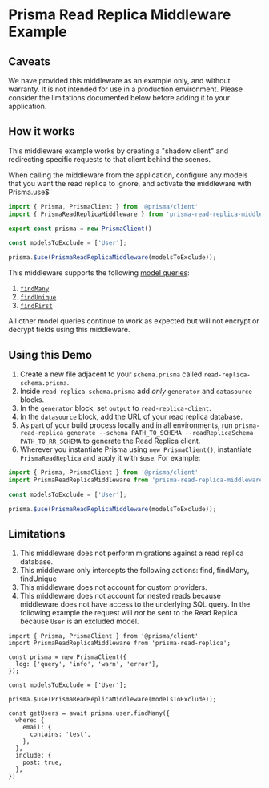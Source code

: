 # Prisma Read Replica Middleware Example

## Caveats

We have provided this middleware as an example only, and without warranty. It is not intended for use in a production environment. Please consider the limitations documented below before adding it to your application.

## How it works

This middleware example works by creating a "shadow client" and redirecting specific requests to that client behind the scenes.

When calling the middleware from the application, configure any models that you want the read replica to ignore, and activate the middleware with Prisma.use$

```ts
import { Prisma, PrismaClient } from '@prisma/client'
import { PrismaReadReplicaMiddleware } from 'prisma-read-replica-middleware';

export const prisma = new PrismaClient()

const modelsToExclude = ['User'];

prisma.$use(PrismaReadReplicaMiddleware(modelsToExclude));
```

This middleware supports the following [model queries](https://www.prisma.io/docs/reference/api-reference/prisma-client-reference#model-queries):

1. [`findMany`](https://www.prisma.io/docs/reference/api-reference/prisma-client-reference#findmany)
2. [`findUnique`](https://www.prisma.io/docs/reference/api-reference/prisma-client-reference#findunique) 
3. [`findFirst`](https://www.prisma.io/docs/reference/api-reference/prisma-client-reference#findfirst)

All other model queries continue to work as expected but will not encrypt or decrypt fields using this middleware.

## Using this Demo

1. Create a new file adjacent to your `schema.prisma` called `read-replica-schema.prisma`.
2. Inside `read-replica-schema.prisma` add _only_ `generator` and `datasource` blocks.
3. In the `generator` block, set `output` to `read-replica-client`.
4. In the `datasource` block, add the URL of your read replica database.
5. As part of your build process locally and in all environments, run `prisma-read-replica generate --schema PATH_TO_SCHEMA --readReplicaSchema PATH_TO_RR_SCHEMA` to generate the Read Replica client.
6. Wherever you instantiate Prisma using `new PrismaClient()`, instantiate `PrismaReadReplica` and apply it with `$use`. For example:

```ts
import { Prisma, PrismaClient } from '@prisma/client'
import PrismaReadReplicaMiddleware from 'prisma-read-replica-middleware';

const modelsToExclude = ['User'];

prisma.$use(PrismaReadReplicaMiddleware(modelsToExclude));
```

## Limitations

1. This middleware does not perform migrations against a read replica database.
2. This middleware only intercepts the following actions: find, findMany, findUnique
3. This middleware does not account for custom providers.
4. This middleware does not account for nested reads because middleware does not have access to the underlying SQL query. In the following example the request will _not_ be sent to the Read Replica because `User` is an excluded model.

```
import { Prisma, PrismaClient } from '@prisma/client'
import PrismaReadReplicaMiddleware from 'prisma-read-replica';

const prisma = new PrismaClient({
  log: ['query', 'info', 'warn', 'error'],
});

const modelsToExclude = ['User'];

prisma.$use(PrismaReadReplicaMiddleware(modelsToExclude));

const getUsers = await prisma.user.findMany({
  where: {
    email: {
      contains: 'test',
    },
  },
  include: {
    post: true,
  },
})
```

